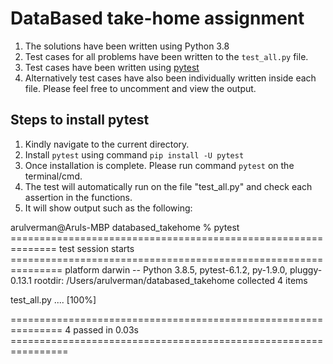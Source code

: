# DataBased take-home assignment

1. The solutions have been written using Python 3.8
2. Test cases for all problems have been written to the `test_all.py` file.
3. Test cases have been written using [pytest](https://docs.pytest.org/en/stable/getting-started.html)
4. Alternatively test cases have also been individually written inside each file.
   Please feel free to uncomment and view the output.

## Steps to install pytest

1. Kindly navigate to the current directory.
2. Install `pytest` using command `pip install -U pytest`
3. Once installation is complete. Please run command `pytest` on the terminal/cmd.
4. The test will automatically run on the file "test_all.py" and check each assertion in the functions.
5. It will show output such as the following:

arulverman@Aruls-MBP databased_takehome % pytest
============================================================== test session starts ===============================================================
platform darwin -- Python 3.8.5, pytest-6.1.2, py-1.9.0, pluggy-0.13.1
rootdir: /Users/arulverman/databased_takehome
collected 4 items

test_all.py ....                                                                                                                           [100%]

=============================================================== 4 passed in 0.03s ================================================================